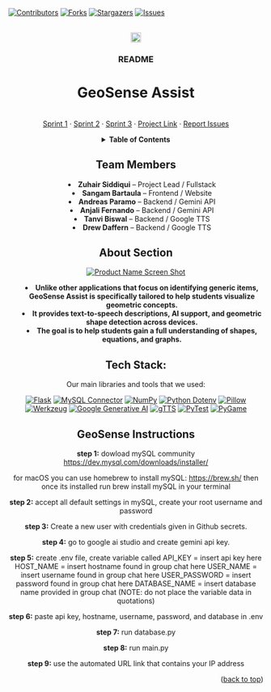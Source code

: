 <a id="readme-top"></a>

[![Contributors][contributors-shield]][contributors-url]
[![Forks][forks-shield]][forks-url]
[![Stargazers][stars-shield]][stars-url]
[![Issues][issues-shield]][issues-url]



<!-- PROJECT LOGO -->
<br />
<div align="center">
  <a href="https://github.com/zuhairsiddiqui/GeoSenseAssist-Project/blob/main/README.md">
    <img src="images/ReadMeLogo.png" alt="Logo" width="20" height="20">
  </a>

 <h3 align="center">README</h3>

# GeoSense Assist
 <p align="center">
    <br />
    <a href="https://github.com/users/zuhairsiddiqui/projects/1">Sprint 1</a>
    &middot;
    <a href="https://github.com/users/zuhairsiddiqui/projects/6">Sprint 2</a>
    &middot;
    <a href="https://github.com/users/zuhairsiddiqui/projects/7">Sprint 3</a>
    &middot;
    <a href="https://geosenseassist-3f7440326683.herokuapp.com/">Project Link</a>
    &middot;
    <a href="https://github.com/zuhairsiddiqui/GeoSenseAssist-Project/issues/new">Report Issues</a>
  </p>
</div>

<!-- TABLE OF CONTENTS -->

<div align="center">

<details>
  <summary><strong> Table of Contents</strong></summary>
  <ol style="display: flex; justify-content: center; padding-left: 0;">
    <li style="margin: 0 20px;"><a href="#About">About</a></li>
    <li style="margin: 0 20px;"><a href="#Tech-Stack">Tech Stack</a></li>
    <li style="margin: 0 20px;"><a href="#GeoSense-Instructions">GeoSense Instructions</a></li>
  </ol>
</details>

</div>


<!-- TEAM MEMBERS -->

<div align="center">

<h2>Team Members</h2>

<ul style="list-style-position: inside; text-align: center;">
  <li><strong>Zuhair Siddiqui</strong> – Project Lead / Fullstack</li>
  <li><strong>Sangam Bartaula</strong> – Frontend / Website</li>
  <li><strong>Andreas Paramo</strong> – Backend / Gemini API</li>
  <li><strong>Anjali Fernando</strong> – Backend / Gemini API</li>
  <li><strong>Tanvi Biswal</strong> – Backend / Google TTS</li>
  <li><strong>Drew Daffern</strong> – Backend / Google TTS</li>
</ul>

</div>

<!-- ABOUT THE PROJECT -->
<div align="center">

## **About Section**

[![Product Name Screen Shot][product-screenshot]](https://example.com)


<div align="center">

<ul style="list-style-position: inside; text-align: center;">
  <li><strong>Unlike other applications that focus on identifying generic items, GeoSense Assist is specifically tailored to help students visualize geometric concepts.</strong></li>
  <li><strong>It provides text-to-speech descriptions, AI support, and geometric shape detection across devices.</strong></li>
  <li><strong>The goal is to help students gain a full understanding of shapes, equations, and graphs.</strong></li>
</ul>

</div>



<!-- Tech Stack -->
## **Tech Stack:**
Our main libraries and tools that we used:

[![Flask](https://img.shields.io/badge/Flask-4CAF50?logo=flask)](https://flask.palletsprojects.com/)
[![MySQL Connector](https://img.shields.io/badge/MySQL_Connector-005C84?logo=mysql)](https://dev.mysql.com/downloads/connector/python/)
[![NumPy](https://img.shields.io/badge/NumPy-6597AA?logo=numpy)](https://numpy.org/)
[![Python Dotenv](https://img.shields.io/badge/python--dotenv-gray)](https://pypi.org/project/python-dotenv/)
[![Pillow](https://img.shields.io/badge/Pillow-blueviolet?logo=python-imaging-library)](https://pillow.readthedocs.io/en/stable/)
[![Werkzeug](https://img.shields.io/badge/Werkzeug-black)](https://werkzeug.palletsprojects.com/)
[![Google Generative AI](https://img.shields.io/badge/Google_Generative_AI-blueviolet)](https://cloud.google.com/vertex-ai/docs/generative-ai)
[![gTTS](https://img.shields.io/badge/gTTS-orange)](https://pypi.org/project/gTTS/)
[![PyTest](https://img.shields.io/badge/PyTest-red?logo=pytest)](https://docs.pytest.org/en/stable/)
[![PyGame](https://img.shields.io/badge/PyGame-green?logo=pygame)](https://www.pygame.org/)



## **GeoSense Instructions**

**step 1:**
dowload mySQL community
https://dev.mysql.com/downloads/installer/

for macOS you can use homebrew to install mySQL: https://brew.sh/ then once its installed run brew install mySQL in your terminal

**step 2:**
accept all default settings in mySQL, create your root username and password 

**step 3:**
Create a new user with credentials given in Github secrets. 

**step 4:**
 go to google ai studio and create gemini api key.

**step 5:**
create .env file, 
create variable called
API_KEY = insert api key here
HOST_NAME = insert hostname found in group chat here
USER_NAME = insert username found in group chat here
USER_PASSWORD = insert password found in group chat here
DATABASE_NAME = insert database name provided in group chat
(NOTE: do not place the variable data in quotations)

**step 6:**
paste api key, hostname, username, password, and database in .env
 
**step 7:**
run database.py

**step 8:**
run main.py

**step 9:**
use the automated URL link that contains your IP address

<p align="right">(<a href="#readme-top">back to top</a>)</p>



<!-- MARKDOWN LINKS & IMAGES -->
<!-- https://www.markdownguide.org/basic-syntax/#reference-style-links -->
[contributors-shield]: https://img.shields.io/github/contributors/zuhairsiddiqui/GeoSenseAssist-Project?style=for-the-badge
[contributors-url]: https://github.com/zuhairsiddiqui/GeoSenseAssist-Project/graphs/contributors
[forks-shield]: https://img.shields.io/github/forks/zuhairsiddiqui/GeoSenseAssist-Project?style=for-the-badge
[forks-url]: https://github.com/zuhairsiddiqui/GeoSenseAssist-Project/forks
[stars-shield]: https://img.shields.io/github/stars/zuhairsiddiqui/GeoSenseAssist-Project?style=for-the-badge
[stars-url]: https://github.com/zuhairsiddiqui/GeoSenseAssist-Project/stargazers
[issues-shield]: https://img.shields.io/github/issues/zuhairsiddiqui/GeoSenseAssist-Project?style=for-the-badge
[issues-url]: https://github.com/zuhairsiddiqui/GeoSenseAssist-Project/issues

[product-screenshot]: images/GeoSense.png
